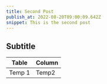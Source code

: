 ```yaml
---
title: Second Post
publish_at: 2022-08-20T09:00:09.642Z
snippet: This is the second post
---
```


## Subtitle

| Table  | Column |
| ------ | ------ |
| Temp 1 | Temp2  |
